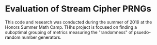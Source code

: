# Evaluation of Stream Cipher PRNGs 

This code and research was conducted during the summer of 2019 at the Honors Summer Math Camp. THhs project is focused on finding a suboptimal grouping of metrics measuring the "randomness" of psuedo-random number generators. 

